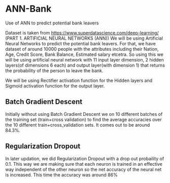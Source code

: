 # ANN-Bank
Use of ANN to predict potential bank leavers

Dataset is taken from https://www.superdatascience.com/deep-learning/ (PART 1. ARTIFICIAL NEURAL NETWORKS (ANN))
We will be using Artificial Neural Networks to predict the potential bank leavers. For that, we have dataset of around 10000 people with the attributes including their Nation, Age, Credit Score, Bank Balance, Estimated salary etcetra. So using this we will be using artificial neural network with 11 input layer dimension, 2 hidden layers(of dimensions 6 each) and output layer(with dimension 1) that returns the probability of the person to leave the bank.

We will be using Rectifier activation function for the Hidden layers and Sigmoid activation function for the output layer.

## Batch Gradient Descent
Initially without using Batch Gradient Descent we on 10 different batches of the training set (train+cross validation) to find the average accuracies over the 10 different train+cross_validation sets. It comes out to be around 84.3%.

## Regularization Dropout
In later updation, we did Regularization Dropout with a drop out probaility of 0.1. This way we are making sure that each neuron is trained in an effective way independent of the other neuron so the net accuracy of the neural net is increased. This time the accuracy was around 86%
